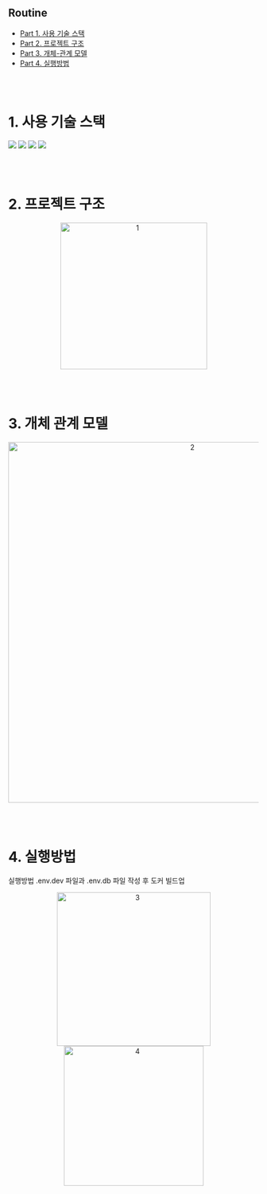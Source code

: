 ## Routine
- [Part 1. 사용 기술 스택](#1-사용-기술-스택)
- [Part 2. 프로젝트 구조](#2-프로젝트-구조)
- [Part 3. 개체-관계 모델](#3-개체-관계-모델)
- [Part 4. 실행방법](#4-실행방법)


<br><br>

# 1. 사용 기술 스택
<p>
    <img src="https://img.shields.io/badge/Docker-2496ED?style=flat-square&logo=Docker&logoColor=white"/>
    <img src="https://img.shields.io/badge/Python-3776AB?style=flat-square&logo=Python&logoColor=white"/>
    <img src="https://img.shields.io/badge/Django-092E20?style=flat-square&logo=Django&logoColor=white"/>
    <img src="https://img.shields.io/badge/PostgreSQL-4169E1?style=flat-square&logo=PostgreSQL&logoColor=white"/>
</p>
<br><br>

# 2. 프로젝트 구조
<p align="center">
  <img width="295" alt="1" src="https://user-images.githubusercontent.com/82914197/176438570-33252ce6-5375-429d-9965-58983e69ddda.png">
</p>
<br><br>

# 3. 개체 관계 모델
<p align="center">
  <img width="725" alt="2" src="https://user-images.githubusercontent.com/82914197/176439235-124750c3-a43f-45ad-a75e-d9722b5cf6e6.png">
</p>
<br><br>

# 4. 실행방법
실행방법 .env.dev 파일과 .env.db 파일 작성 후 도커 빌드업
<p align="center">
    <img width="309" alt="3" src="https://user-images.githubusercontent.com/82914197/176442308-e5c98a9b-b988-409f-b064-aae1fce85eb6.png">
    <img width="281" alt="4" src="https://user-images.githubusercontent.com/82914197/176441554-bffe55b1-5b7d-4d18-a0db-ff9fb6fc5a28.png">
</p>



